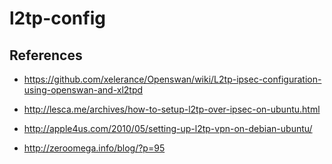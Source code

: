 # l2tp-config

## References

+ https://github.com/xelerance/Openswan/wiki/L2tp-ipsec-configuration-using-openswan-and-xl2tpd

+ http://lesca.me/archives/how-to-setup-l2tp-over-ipsec-on-ubuntu.html

+ http://apple4us.com/2010/05/setting-up-l2tp-vpn-on-debian-ubuntu/

+ http://zeroomega.info/blog/?p=95
